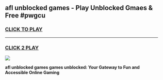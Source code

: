 
## afl unblocked games - Play Unblocked Gmaes & Free #pwgcu
<h3>
<a href="https://news.freeplayer.one?title=afl_unblocked_games&ref=03M">CLICK TO PLAY</a></h3>
<hr>

<h3>
<a href="https://news.freeplayer.one?title=afl_unblocked_games&ref=03M">CLICK 2 PLAY</a>
  
</h3>

<a href="https://news.freeplayer.one?title=afl_unblocked_games&ref=03M"><img src="https://clearcache.store/games.png"></a>


**afl unblocked games games unblocked: Your Gateway to Fun and Accessible Online Gaming**
